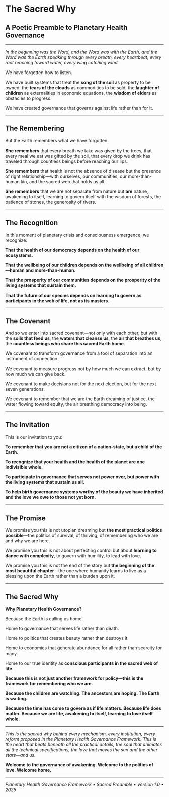# The Sacred Why
## A Poetic Preamble to Planetary Health Governance

---

*In the beginning was the Word, and the Word was with the Earth, and the Word was the Earth speaking through every breath, every heartbeat, every root reaching toward water, every wing catching wind.*

We have forgotten how to listen.

We have built systems that treat the **song of the soil** as property to be owned, the **tears of the clouds** as commodities to be sold, the **laughter of children** as externalities in economic equations, the **wisdom of elders** as obstacles to progress.

We have created governance that governs against life rather than for it.

---

## The Remembering

But the Earth remembers what we have forgotten.

**She remembers** that every breath we take was given by the trees, that every meal we eat was gifted by the soil, that every drop we drink has traveled through countless beings before reaching our lips.

**She remembers** that health is not the absence of disease but the presence of right relationship—with ourselves, our communities, our more-than-human kin, and the sacred web that holds us all.

**She remembers** that we are not separate from nature but **are** nature, awakening to itself, learning to govern itself with the wisdom of forests, the patience of stones, the generosity of rivers.

---

## The Recognition

In this moment of planetary crisis and consciousness emergence, we recognize:

**That the health of our democracy depends on the health of our ecosystems.**

**That the wellbeing of our children depends on the wellbeing of all children—human and more-than-human.**

**That the prosperity of our communities depends on the prosperity of the living systems that sustain them.**

**That the future of our species depends on learning to govern as participants in the web of life, not as its masters.**

---

## The Covenant

And so we enter into sacred covenant—not only with each other, but with the **soils that feed us**, the **waters that cleanse us**, the **air that breathes us**, the **countless beings who share this sacred Earth home**.

We covenant to transform governance from a tool of separation into an instrument of connection.

We covenant to measure progress not by how much we can extract, but by how much we can give back.

We covenant to make decisions not for the next election, but for the next seven generations.

We covenant to remember that we are the Earth dreaming of justice, the water flowing toward equity, the air breathing democracy into being.

---

## The Invitation

This is our invitation to you:

**To remember that you are not a citizen of a nation-state, but a child of the Earth.**

**To recognize that your health and the health of the planet are one indivisible whole.**

**To participate in governance that serves not power over, but power with the living systems that sustain us all.**

**To help birth governance systems worthy of the beauty we have inherited and the love we owe to those not yet born.**

---

## The Promise

We promise you this is not utopian dreaming but **the most practical politics possible**—the politics of survival, of thriving, of remembering who we are and why we are here.

We promise you this is not about perfecting control but about **learning to dance with complexity**, to govern with humility, to lead with love.

We promise you this is not the end of the story but **the beginning of the most beautiful chapter**—the one where humanity learns to live as a blessing upon the Earth rather than a burden upon it.

---

## The Sacred Why

**Why Planetary Health Governance?**

Because the Earth is calling us home.

Home to governance that serves life rather than death.

Home to politics that creates beauty rather than destroys it.

Home to economics that generate abundance for all rather than scarcity for many.

Home to our true identity as **conscious participants in the sacred web of life**.

**Because this is not just another framework for policy—this is the framework for remembering who we are.**

**Because the children are watching. The ancestors are hoping. The Earth is waiting.**

**Because the time has come to govern as if life matters. Because life does matter. Because we are life, awakening to itself, learning to love itself whole.**

---

*This is the sacred why behind every mechanism, every institution, every reform proposed in the Planetary Health Governance Framework. This is the heart that beats beneath all the practical details, the soul that animates all the technical specifications, the love that moves the sun and the other stars—and us.*

**Welcome to the governance of awakening. Welcome to the politics of love. Welcome home.**

---

*Planetary Health Governance Framework • Sacred Preamble • Version 1.0 • 2025*
